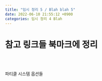 ```yaml
---
title: "임시 정리 5 / Blah blah 5"
date: 2022-06-10 21:55:12 +0900
categories: 임시 정리 4 Blah
---
```

# 참고 링크들 북마크에 정리
<br><br>

파티클 시스템 옵션들
<br>

```

```

